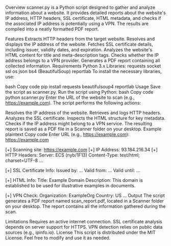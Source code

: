 Overview
scanner.py is a Python script designed to gather and analyze information about a website. It provides detailed reports about the website's IP address, HTTP headers, SSL certificate, HTML metadata, and checks if the associated IP address is potentially using a VPN. The results are compiled into a neatly formatted PDF report.

Features
Extracts HTTP headers from the target website.
Resolves and displays the IP address of the website.
Fetches SSL certificate details, including issuer, validity dates, and expiration.
Analyzes the website's HTML content for title and meta-description tags.
Checks whether the IP address belongs to a VPN provider.
Generates a PDF report containing all collected information.
Requirements
Python 3.x
Libraries:
requests
socket
ssl
os
json
bs4 (BeautifulSoup)
reportlab
To install the necessary libraries, use:

bash
Copy code
pip install requests beautifulsoup4 reportlab
Usage
Save the script as scanner.py.
Run the script using Python:
bash
Copy code
python scanner.py
Enter the URL of the website to scan (e.g., https://example.com).
The script performs the following actions:

Resolves the IP address of the website.
Retrieves and logs HTTP headers.
Analyzes the SSL certificate.
Inspects the HTML structure for key metadata.
Checks if the IP address might belong to a VPN service.
The resulting report is saved as a PDF file in a Scanner folder on your desktop.
Example
plaintext
Copy code
Enter URL (e.g., https://example.com): https://example.com

[+] Scanning site: https://example.com
[+] IP Address: 93.184.216.34
[+] HTTP Headers:
  Server: ECS (nyb/1F13)
  Content-Type: text/html; charset=UTF-8
  ...

[+] SSL Certificate Info:
  Issued by: ...
  Valid from: ...
  Valid until: ...

[+] HTML Info:
  Title: Example Domain
  Description: This domain is established to be used for illustrative examples in documents.

[+] VPN Check:
  Organization: ExampleOrg
  Country: US
  ...
Output
The script generates a PDF report named scan_report.pdf, located in a Scanner folder on your desktop. The report contains all the information gathered during the scan.

Limitations
Requires an active internet connection.
SSL certificate analysis depends on server support for HTTPS.
VPN detection relies on public data sources (e.g., ipinfo.io).
License
This script is distributed under the MIT License. Feel free to modify and use it as needed.
